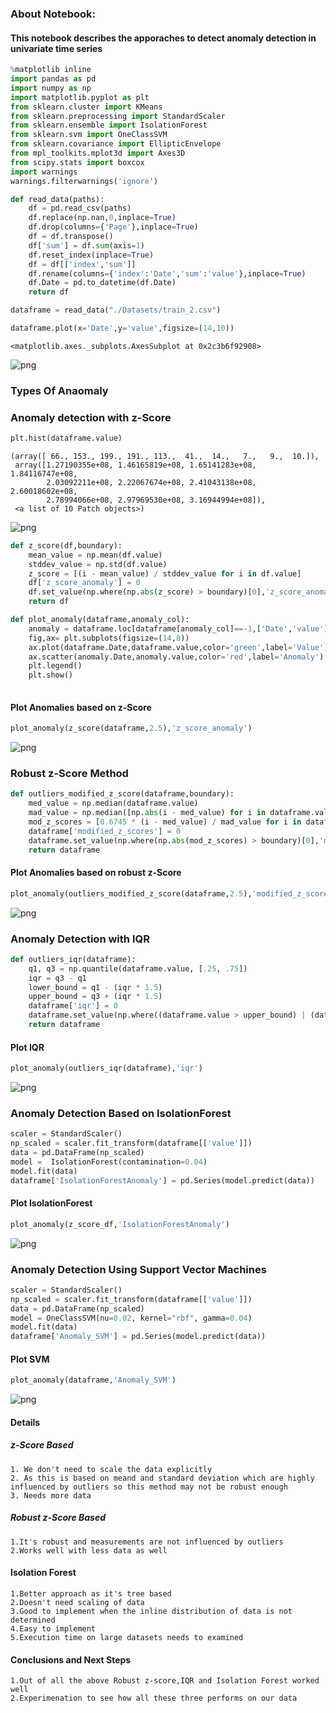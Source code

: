 
### About Notebook:
#### This notebook describes the apporaches to detect anomaly detection in univariate time series


```python
%matplotlib inline
import pandas as pd
import numpy as np
import matplotlib.pyplot as plt
from sklearn.cluster import KMeans
from sklearn.preprocessing import StandardScaler
from sklearn.ensemble import IsolationForest
from sklearn.svm import OneClassSVM
from sklearn.covariance import EllipticEnvelope
from mpl_toolkits.mplot3d import Axes3D
from scipy.stats import boxcox
import warnings
warnings.filterwarnings('ignore')
```


```python
def read_data(paths):
    df = pd.read_csv(paths)
    df.replace(np.nan,0,inplace=True)
    df.drop(columns={'Page'},inplace=True)
    df = df.transpose()
    df['sum'] = df.sum(axis=1)
    df.reset_index(inplace=True)
    df = df[['index','sum']]
    df.rename(columns={'index':'Date','sum':'value'},inplace=True)
    df.Date = pd.to_datetime(df.Date)
    return df
```


```python
dataframe = read_data("./Datasets/train_2.csv")
```


```python
dataframe.plot(x='Date',y='value',figsize=(14,10))
```




    <matplotlib.axes._subplots.AxesSubplot at 0x2c3b6f92908>




![png](output_4_1.png)


### Types Of Anaomaly

### Anomaly detection with  z-Score


```python
plt.hist(dataframe.value)
```




    (array([ 66., 153., 199., 191., 113.,  41.,  14.,   7.,   9.,  10.]),
     array([1.27190355e+08, 1.46165819e+08, 1.65141283e+08, 1.84116747e+08,
            2.03092211e+08, 2.22067674e+08, 2.41043138e+08, 2.60018602e+08,
            2.78994066e+08, 2.97969530e+08, 3.16944994e+08]),
     <a list of 10 Patch objects>)




![png](output_7_1.png)



```python
def z_score(df,boundary):
    mean_value = np.mean(df.value)
    stddev_value = np.std(df.value)
    z_score = [(i - mean_value) / stddev_value for i in df.value]
    df['z_score_anomaly'] = 0
    df.set_value(np.where(np.abs(z_score) > boundary)[0],'z_score_anomaly',-1)
    return df
```


```python
def plot_anomaly(dataframe,anomaly_col):
    anomaly = dataframe.loc[dataframe[anomaly_col]==-1,['Date','value']]
    fig,ax= plt.subplots(figsize=(14,8))
    ax.plot(dataframe.Date,dataframe.value,color='green',label='Value')
    ax.scatter(anomaly.Date,anomaly.value,color='red',label='Anomaly')
    plt.legend()
    plt.show()
    
```

#### Plot Anomalies based on z-Score


```python
plot_anomaly(z_score(dataframe,2.5),'z_score_anomaly')
```


![png](output_11_0.png)


### Robust z-Score Method


```python
def outliers_modified_z_score(dataframe,boundary):
    med_value = np.median(dataframe.value)
    mad_value = np.median([np.abs(i - med_value) for i in dataframe.value])
    mod_z_scores = [0.6745 * (i - med_value) / mad_value for i in dataframe.value]
    dataframe['modified_z_scores'] = 0
    dataframe.set_value(np.where(np.abs(mod_z_scores) > boundary)[0],'modified_z_scores',-1)
    return dataframe
```

#### Plot Anomalies based on robust z-Score


```python
plot_anomaly(outliers_modified_z_score(dataframe,2.5),'modified_z_scores')
```


![png](output_15_0.png)


### Anomaly Detection with IQR


```python
def outliers_iqr(dataframe):
    q1, q3 = np.quantile(dataframe.value, [.25, .75])
    iqr = q3 - q1
    lower_bound = q1 - (iqr * 1.5)
    upper_bound = q3 + (iqr * 1.5)
    dataframe['iqr'] = 0
    dataframe.set_value(np.where((dataframe.value > upper_bound) | (dataframe.value < lower_bound))[0],'iqr',-1)
    return dataframe
```

#### Plot IQR


```python
plot_anomaly(outliers_iqr(dataframe),'iqr')
```


![png](output_19_0.png)


### Anomaly Detection Based on IsolationForest


```python
scaler = StandardScaler()
np_scaled = scaler.fit_transform(dataframe[['value']])
data = pd.DataFrame(np_scaled)
model =  IsolationForest(contamination=0.04)
model.fit(data) 
dataframe['IsolationForestAnomaly'] = pd.Series(model.predict(data))
```

#### Plot IsolationForest


```python
plot_anomaly(z_score_df,'IsolationForestAnomaly')
```


![png](output_23_0.png)


### Anomaly Detection Using Support Vector Machines


```python
scaler = StandardScaler()
np_scaled = scaler.fit_transform(dataframe[['value']])
data = pd.DataFrame(np_scaled)
model = OneClassSVM(nu=0.02, kernel="rbf", gamma=0.04)
model.fit(data)
dataframe['Anomaly_SVM'] = pd.Series(model.predict(data))
```

#### Plot SVM


```python
plot_anomaly(dataframe,'Anomaly_SVM')
```


![png](output_27_0.png)


#### Details

##### z-Score Based
    1. We don't need to scale the data explicitly
    2. As this is based on meand and standard deviation which are highly influenced by outliers so this method may not be robust enough
    3. Needs more data
##### Robust z-Score Based
    1.It's robust and measurements are not influenced by outliers
    2.Works well with less data as well
#### Isolation Forest
    1.Better approach as it's tree based
    2.Doesn't need scaling of data
    3.Good to implement when the inline distribution of data is not determined
    4.Easy to implement
    5.Execution time on large datasets needs to examined
#### Conclusions and Next Steps
    1.Out of all the above Robust z-score,IQR and Isolation Forest worked well
    2.Experimenation to see how all these three performs on our data
